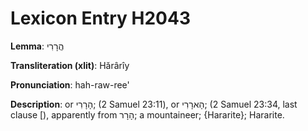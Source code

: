 # Lexicon Entry H2043

**Lemma**: הֲרָרִי

**Transliteration (xlit)**: Hărârîy

**Pronunciation**: hah-raw-ree'

**Description**:
or הָרָרִי; (2 Samuel 23:11), or הָארָרִי; (2 Samuel 23:34, last clause [), apparently from הָרָר; a mountaineer; {Hararite}; Hararite.

